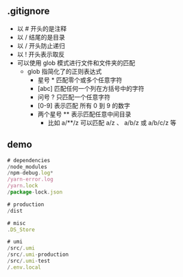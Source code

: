 ## .gitignore

- 以 # 开头的是注释
- 以 / 结尾的是目录
- 以 / 开头防止递归
- 以 ! 开头表示取反
- 可以使用 glob 模式进行文件和文件夹的匹配
  - glob 指简化了的正则表达式
    - 星号 \* 匹配零个或多个任意字符
    - [abc] 匹配任何一个列在方括号中的字符
    - 问号 ? 只匹配一个任意字符
    - [0-9] 表示匹配 所有 0 到 9 的数字
    - 两个星号 \*\* 表示匹配任意中间目录
      - 比如 a/\*\*/z 可以匹配 a/z 、 a/b/z 或 a/b/c/z 等

## demo

```js
# dependencies
/node_modules
/npm-debug.log*
/yarn-error.log
/yarn.lock
/package-lock.json

# production
/dist

# misc
.DS_Store

# umi
/src/.umi
/src/.umi-production
/src/.umi-test
/.env.local
```
